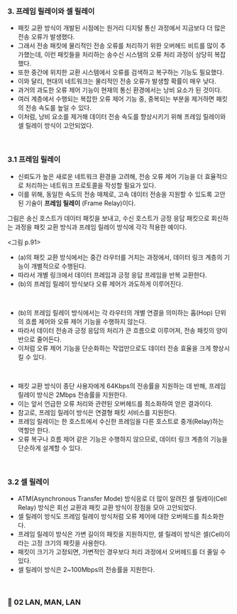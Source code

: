 ### 3. 프레임 릴레이와 셀 릴레이
* 패킷 교환 방식이 개발된 시점에는 원거리 디지털 통신 과정에서 지금보다 더 많은 전송 오류가 발생했다.
* 그래서 전송 패킷에 물리적인 전송 오류를 처리하기 위한 오버헤드 비트를 많이 추가했는데, 이런 패킷들을 처리하는 송수신 시스템의 오류 처리 과정이 상당히 복잡했다.
* 또한 중간에 위치한 교환 시스템에서 오류를 검색하고 복구하는 기능도 필요했다.
* 이와 달리, 현대의 네트워크는 물리적인 전송 오류가 발생할 확률이 매우 낮다.
* 과거의 과도한 오류 제어 기능이 현재의 통신 환경에서는 낭비 요소가 된 것이다.
* 여러 계층에서 수행되는 복잡한 오류 제어 기능 중, 중복되는 부분을 제거하면 패킷의 전송 속도를 높일 수 있다.
* 이처럼, 낭비 요소를 제거해 데이터 전송 속도를 향상시키기 위해 프레임 릴레이와 셀 릴레이 방식이 고안되었다.
</br>

### 3.1 프레임 릴레이
* 신뢰도가 높은 새로운 네트워크 환경을 고려해, 전송 오류 제어 기능을 더 효율적으로 처리하는 네트워크 프로토콜을 작성할 필요가 있다.
* 이를 위해, 동일한 속도의 전송 매체로, 고속 데이터 전송을 지원할 수 있도록 고안된 기술이 **프레임 릴레이** (Frame Relay)이다.

그림은 송신 호스트가 데이터 패킷을 보내고, 수신 호스트가 긍정 응답 패킷으로 회신하는 과정을 패킷 교환 방식과 프레임 릴레이 방식에 각각 적용한 예이다.   

<그림 p.91>

* (a)의 패킷 교환 방식에서는 중간 라우터를 거치는 과정에서, 데이터 링크 계층의 기능이 개별적으로 수행된다.
* 따라서 개별 링크에서 데이터 프레임과 긍정 응답 프레임을 반복 교환한다.
* (b)의 프레임 릴레이 방식보다 오류 제어가 과도하게 이루어진다.
</br>

* (b)의 프레임 릴레이 방식에서는 각 라우터의 개별 연결을 의미하는 홉(Hop) 단위의 흐름 제어와 오류 제어 기능을 수행하지 않는다.
* 따라서 데이터 전송과 긍정 응답의 처리가 큰 흐름으로 이루어져, 전송 패킷의 양이 반으로 줄어든다.
* 이처럼 오류 제어 기능을 단순화하는 작업만으로도 데이터 전송 효율을 크게 향상시킬 수 있다.
</br>

* 패킷 교환 방식이 종단 사용자에게 64Kbps의 전송률을 지원하는 데 반해, 프레임 릴레이 방식은 2Mbps 전송률을 지원한다.
* 이는 앞서 언급한 오류 처리와 관련된 오버헤드를 최소화하여 얻은 결과이다.
* 참고로, 프레임 릴레이 방식은 연결형 패킷 서비스를 지원한다.
* 프레임 릴레이는 한 호스트에서 수신한 프레임을 다른 호스트로 중개(Relay)하는 역할만 한다.
* 오류 복구나 흐름 제어 같은 기능은 수행하지 않으므로, 데이터 링크 계층의 기능을 단순하게 설계할 수 있다.
</br>

### 3.2 셀 릴레이
* ATM(Asynchronous Transfer Mode) 방식응로 더 많이 알려진 셀 릴레이(Cell Relay) 방식은 회선 교환과 패킷 교환 방식이 장점을 모아 고안되었다.
* 셀 릴레이 방식도 프레임 릴레이 방식처럼 오류 제어에 대한 오버헤드를 최소화한다.
* 프레임 릴레이 방식은 가변 길이의 패킷을 지원하지만, 셀 릴레이 방식은 셀(Cell)이라는 고정 크기의 패킷을 사용한다.
* 패킷이 크기가 고정되면, 가변적인 경우보다 처리 과정에서 오버헤드를 더 줄일 수 있다.
* 셀 릴레이 방식은 2~100Mbps의 전송률을 지원한다.
</br>

### 💎 02 LAN, MAN, LAN
